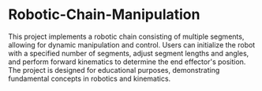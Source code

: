# Robotic-Chain-Manipulation

This project implements a robotic chain consisting of multiple segments, allowing for dynamic manipulation and control. Users can initialize the robot with a specified number of segments, adjust segment lengths and angles, and perform forward kinematics to determine the end effector's position. The project is designed for educational purposes, demonstrating fundamental concepts in robotics and kinematics.

